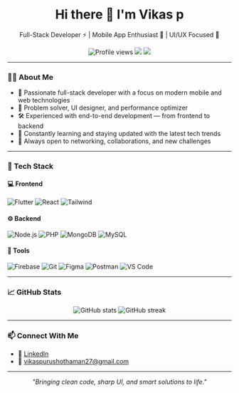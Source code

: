 <h1 align="center">Hi there 👋 I'm Vikas p</h1>

<p align="center">
  Full-Stack Developer ⚡ | Mobile App Enthusiast 📱 | UI/UX Focused 🎨
</p>

<p align="center">
  <img src="https://komarev.com/ghpvc/?username=your-github-username&label=Profile%20Views&color=blueviolet" alt="Profile views" />
  <a href="mailto:your.email@example.com"><img src="https://img.shields.io/badge/Email-D14836?style=flat&logo=gmail&logoColor=white"/></a>
  <a href="[www.linkedin.com/in/vikas-p-9274691ba](https://www.linkedin.com/in/vikas-p-9274691ba/)"><img src="https://img.shields.io/badge/LinkedIn-blue?style=flat&logo=linkedin&logoColor=white"/></a>
</p>

---

### 🧑‍💻 About Me

- 🚀 Passionate full-stack developer with a focus on modern mobile and web technologies  
- 🧠 Problem solver, UI designer, and performance optimizer  
- 🛠️ Experienced with end-to-end development — from frontend to backend  
- 🔄 Constantly learning and staying updated with the latest tech trends  
- 🤝 Always open to networking, collaborations, and new challenges

---

### 💼 Tech Stack

#### 💻 Frontend
![Flutter](https://img.shields.io/badge/-Flutter-02569B?style=flat&logo=flutter&logoColor=white)
![React](https://img.shields.io/badge/-React-61DAFB?style=flat&logo=react&logoColor=white)
![Tailwind](https://img.shields.io/badge/-TailwindCSS-38B2AC?style=flat&logo=tailwind-css&logoColor=white)

#### ⚙️ Backend
![Node.js](https://img.shields.io/badge/-Node.js-339933?style=flat&logo=node.js&logoColor=white)
![PHP](https://img.shields.io/badge/-PHP-777BB4?style=flat&logo=php&logoColor=white)
![MongoDB](https://img.shields.io/badge/-MongoDB-47A248?style=flat&logo=mongodb&logoColor=white)
![MySQL](https://img.shields.io/badge/-MySQL-4479A1?style=flat&logo=mysql&logoColor=white)

#### 🔧 Tools
![Firebase](https://img.shields.io/badge/-Firebase-FFCA28?style=flat&logo=firebase&logoColor=white)
![Git](https://img.shields.io/badge/-Git-F05032?style=flat&logo=git&logoColor=white)
![Figma](https://img.shields.io/badge/-Figma-F24E1E?style=flat&logo=figma&logoColor=white)
![Postman](https://img.shields.io/badge/-Postman-FF6C37?style=flat&logo=postman&logoColor=white)
![VS Code](https://img.shields.io/badge/-VSCode-007ACC?style=flat&logo=visual-studio-code&logoColor=white)

---

### 📈 GitHub Stats

<p align="center">
  <img src="https://github-readme-stats.vercel.app/api?username=your-github-username&show_icons=true&theme=tokyonight" alt="GitHub stats" />
  <img src="https://github-readme-streak-stats.herokuapp.com/?user=your-github-username&theme=tokyonight" alt="GitHub streak" />
</p>

---

### 📫 Connect With Me

- 💼 [LinkedIn](www.linkedin.com/in/vikas-p-9274691ba)
- 📧 vikaspurushothaman27@gmail.com

---

<p align="center"><i>"Bringing clean code, sharp UI, and smart solutions to life."</i></p>

